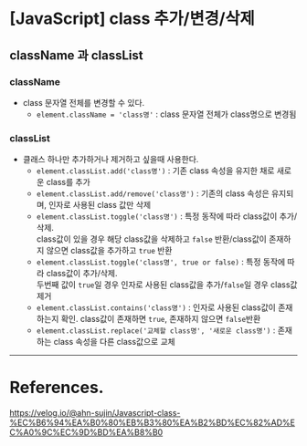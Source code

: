 # [JavaScript] class 추가/변경/삭제
## className 과 classList
### className
- class 문자열 전체를 변경할 수 있다.
    - `element.className = 'class명'` : class 문자열 전체가 class명으로 변경됨

### classList
- 클래스 하나만 추가하거나 제거하고 싶을때 사용한다.
    - `element.classList.add('class명')` : 기존 class 속성을 유지한 채로 새로운 class를 추가
    - `element.classList.add/remove('class명')` : 기존의 class 속성은 유지되며, 인자로 사용된 class 값만 삭제
    - `element.classList.toggle('class명')` : 특정 동작에 따라 class값이 추가/삭제. <br>class값이 있을 경우 해당 class값을 삭제하고 `false` 반환/class값이 존재하지 않으면 class값을 추가하고 `true` 반환
    - `element.classList.toggle('class명', true or false)` : 특정 동작에 따라 class값이 추가/삭제. <br>두번째 값이 `true`일 경우 인자로 사용된 class값을 추가/`false`일 경우 class값 제거
    - `element.classList.contains('class명')` : 인자로 사용된 class값이 존재하는지 확인. class값이 존재하면 `true`, 존재하지 않으면 `false`반환
    - `element.classList.replace('교체할 class명', '새로운 class명')` : 존재하는 class 속성을 다른 class값으로 교체 


---
# References.
<https://velog.io/@ahn-sujin/Javascript-class-%EC%B6%94%EA%B0%80%EB%B3%80%EA%B2%BD%EC%82%AD%EC%A0%9C%EC%9D%BD%EA%B8%B0>